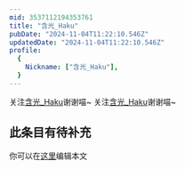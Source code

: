 ```yaml
---
mid: 3537112194353761
title: "含光_Haku"
pubDate: "2024-11-04T11:22:10.546Z"
updatedDate: "2024-11-04T11:22:10.546Z"
profile:
  {
    Nickname: ["含光_Haku"],
  }
---
```


关注[含光_Haku](https://space.bilibili.com/3537112194353761)谢谢喵~ 关注[含光_Haku](https://space.bilibili.com/3537112194353761)谢谢喵~

## 此条目有待补充
你可以在[这里](https://github.com/Yuhanawa/VTuber.ICU/edit/master/src/content/v/含光_Haku/index.md)编辑本文
